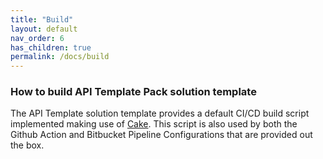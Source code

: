 ```yaml
---
title: "Build"
layout: default
nav_order: 6
has_children: true
permalink: /docs/build
---
```


### How to build API Template Pack solution template

The API Template solution template provides a default CI/CD build script implemented making use of [Cake](what-is-cake).  This script is also used by both the Github Action and Bitbucket Pipeline Configurations that are provided out the box.

